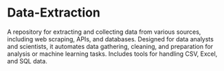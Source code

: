 # Data-Extraction
A repository for extracting and collecting data from various sources, including web scraping, APIs, and databases. Designed for data analysts and scientists, it automates data gathering, cleaning, and preparation for analysis or machine learning tasks. Includes tools for handling CSV, Excel, and SQL data.
